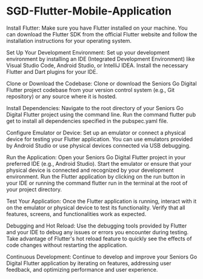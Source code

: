 # SGD-Flutter-Mobile-Application
Install Flutter:
Make sure you have Flutter installed on your machine. You can download the Flutter SDK from the official Flutter website and follow the installation instructions for your operating system.

Set Up Your Development Environment:
Set up your development environment by installing an IDE (Integrated Development Environment) like Visual Studio Code, Android Studio, or IntelliJ IDEA. Install the necessary Flutter and Dart plugins for your IDE.

Clone or Download the Codebase:
Clone or download the Seniors Go Digital Flutter project codebase from your version control system (e.g., Git repository) or any source where it is hosted.

Install Dependencies:
Navigate to the root directory of your Seniors Go Digital Flutter project using the command line. Run the command flutter pub get to install all dependencies specified in the pubspec.yaml file.

Configure Emulator or Device:
Set up an emulator or connect a physical device for testing your Flutter application. You can use emulators provided by Android Studio or use physical devices connected via USB debugging.

Run the Application:
Open your Seniors Go Digital Flutter project in your preferred IDE (e.g., Android Studio).
Start the emulator or ensure that your physical device is connected and recognized by your development environment.
Run the Flutter application by clicking on the run button in your IDE or running the command flutter run in the terminal at the root of your project directory.

Test Your Application:
Once the Flutter application is running, interact with it on the emulator or physical device to test its functionality. Verify that all features, screens, and functionalities work as expected.

Debugging and Hot Reload:
Use the debugging tools provided by Flutter and your IDE to debug any issues or errors you encounter during testing. Take advantage of Flutter's hot reload feature to quickly see the effects of code changes without restarting the application.

Continuous Development:
Continue to develop and improve your Seniors Go Digital Flutter application by iterating on features, addressing user feedback, and optimizing performance and user experience.
